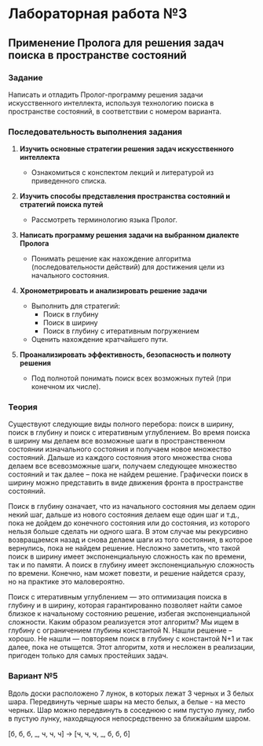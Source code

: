 # Лабораторная работа №3  

## Применение Пролога для решения задач поиска в пространстве состояний  

### Задание  
Написать и отладить Пролог-программу решения задачи искусственного интеллекта, используя технологию поиска в пространстве состояний, в соответствии с номером варианта.  

### Последовательность выполнения задания  

1. **Изучить основные стратегии решения задач искусственного интеллекта**  
   - Ознакомиться с конспектом лекций и литературой из приведенного списка.  

2. **Изучить способы представления пространства состояний и стратегий поиска путей**  
   - Рассмотреть терминологию языка Пролог.

3. **Написать программу решения задачи на выбранном диалекте Пролога**
   - Понимать решение как нахождение алгоритма (последовательности действий) для достижения цели из начального состояния.

4. **Хронометрировать и анализировать решение задачи**
   - Выполнить для стратегий:
     - Поиск в глубину
     - Поиск в ширину
     - Поиск в глубину с итеративным погружением
   - Оценить нахождение кратчайшего пути.

5. **Проанализировать эффективность, безопасность и полноту решения**  
   - Под полнотой понимать поиск всех возможных путей (при конечном их числе).  


### Теория
Существуют следующие виды полного перебора: поиск в ширину, поиск в глубину и поиск с итеративным углублением.
Во время поиска в ширину мы делаем все возможные шаги в пространственном состоянии изначального состояния и получаем новое множество состояний. Дальше из каждого состояния этого множества снова делаем все всевозможные шаги, получаем следующее множество состояний и так далее – пока не найдем решение. Графически поиск в ширину можно представить в виде движения фронта в пространстве состояний.

Поиск в глубину означает, что из начального состояния мы делаем один некий шаг, дальше из нового состояния делаем еще один шаг и т.д., пока не дойдем до конечного состояния или до состояния, из которого нельзя больше сделать ни одного шага. В этом случае мы рекурсивно возвращаемся назад и снова делаем шаги из того состояния, в которое вернулись, пока не найдем решение.
Несложно заметить, что такой поиск в ширину имеет экспоненциальную сложность как по времени, так и по памяти. А поиск в глубину имеет экспоненциальную сложность по времени. Конечно, нам может повезти, и решение найдется сразу, но на практике это маловероятно.

Поиск с итеративным углублением — это оптимизация поиска в глубину и в ширину, которая гарантированно позволяет найти самое близкое к начальному состоянию решение, избегая экспоненциальной сложности. Каким образом реализуется этот алгоритм? Мы ищем в глубину с ограничением глубины константой N. Нашли решение – хорошо. Не нашли — повторяем поиск в глубину с константой N+1 и так далее, пока не отыщется. Этот алгоритм, хотя и несложен в реализации, пригоден только для самых простейших задач. 

### Вариант №5
Вдоль доски расположено 7 лунок, в которых лежат 3 черных и 3
белых шара. Передвинуть черные шары на место белых, а белые - на
место черных. Шар можно передвинуть в соседнюю с ним пустую
лунку, либо в пустую лунку, находящуюся непосредственно за
ближайшим шаром.

[б, б, б, _, ч, ч, ч] -> [ч, ч, ч, _, б, б, б]